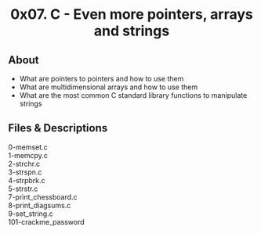 # <div align="center">0x07. C - Even more pointers, arrays and strings</div>

## About

   - What are pointers to pointers and how to use them
   - What are multidimensional arrays and how to use them
   - What are the most common C standard library functions to manipulate strings

## Files & Descriptions

0-memset.c</br>
1-memcpy.c</br>
2-strchr.c</br>
3-strspn.c</br>
4-strpbrk.c</br>
5-strstr.c</br>
7-print_chessboard.c</br>
8-print_diagsums.c</br>
9-set_string.c</br>
101-crackme_password

